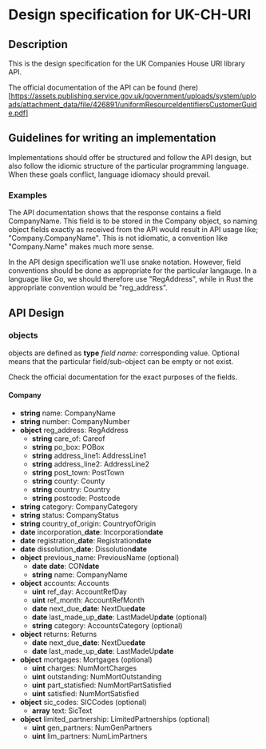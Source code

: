 # Design specification for UK-CH-URI

## Description

This is the design specification for the UK Companies House URI library API.

The official documentation of the API can be found (here)[https://assets.publishing.service.gov.uk/government/uploads/system/uploads/attachment_data/file/426891/uniformResourceIdentifiersCustomerGuide.pdf]

## Guidelines for writing an implementation

Implementations should offer be structured and follow the API design, but also follow the idiomic structure of the particular programming language. When these goals conflict, language idiomacy should prevail.

### Examples
The API documentation shows that the response contains a field CompanyName. This field is to be stored in the Company object, so naming object fields exactly as received from the API would result in API usage like; "Company.CompanyName". This is not idiomatic, a convention like "Company.Name" makes much more sense.

In the API design specification we'll use snake notation. However, field conventions should be done as appropriate for the particular langauge. In a language like Go, we should therefore use "RegAddress", while in Rust the appropriate convention would be "reg_address". 

## API Design

### objects
objects are defined as **type** *field name:* corresponding value.
Optional means that the particular field/sub-object can be empty or not exist.

Check the official documentation for the exact purposes of the fields.

#### Company
- **string** name: CompanyName
- **string** number: CompanyNumber
- **object** reg_address: RegAddress
    - **string** care_of: Careof
    - **string** po_box: POBox
    - **string** address_line1: AddressLine1
    - **string** address_line2: AddressLine2
    - **string** post_town: PostTown
    - **string** county: County
    - **string** country: Country
    - **string** postcode: Postcode
- **string** category: CompanyCategory
- **string** status: CompanyStatus
- **string** country_of_origin: CountryofOrigin
- **date** incorporation_**date**: Incorporation**date**
- **date** registration_**date**: Registration**date**
- **date** dissolution_**date**: Dissolution**date**
- **object** previous_name: PreviousName (optional)
    - **date** **date**: CON**date**
    - **string** name: CompanyName
- **object** accounts: Accounts
    - **uint** ref_day: AccountRefDay
    - **uint** ref_month: AccountRefMonth
    - **date** next_due_**date**: NextDue**date**
    - **date** last_made_up_**date**: LastMadeUp**date** (optional)
    - **string** category: AccountsCategory (optional)
- **object** returns: Returns
    - **date** next_due_**date**: NextDue**date**
    - **date** last_made_up_**date**: LastMadeUp**date**
- **object** mortgages: Mortgages (optional)
    - **uint** charges: NumMortCharges
    - **uint** outstanding: NumMortOutstanding
    - **uint** part_statisfied: NumMortPartSatisfied
    - **uint** satisfied: NumMortSatisfied
- **object** sic_codes: SICCodes (optional)
    - **array** text: SicText
- **object** limited_partnership: LimitedPartnerships (optional)
    - **uint** gen_partners: NumGenPartners
    - **uint** lim_partners: NumLimPartners